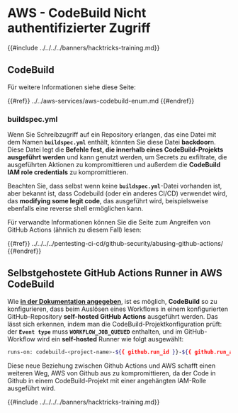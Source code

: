 # AWS - CodeBuild Nicht authentifizierter Zugriff

{{#include ../../../../banners/hacktricks-training.md}}

## CodeBuild

Für weitere Informationen siehe diese Seite:

{{#ref}}
../../aws-services/aws-codebuild-enum.md
{{#endref}}

### buildspec.yml

Wenn Sie Schreibzugriff auf ein Repository erlangen, das eine Datei mit dem Namen **`buildspec.yml`** enthält, könnten Sie diese Datei **backdoor**n. Diese Datei legt die **Befehle fest, die innerhalb eines CodeBuild-Projekts ausgeführt werden** und kann genutzt werden, um Secrets zu exfiltrate, die ausgeführten Aktionen zu kompromittieren und außerdem die **CodeBuild IAM role credentials** zu kompromittieren.

Beachten Sie, dass selbst wenn keine **`buildspec.yml`**-Datei vorhanden ist, aber bekannt ist, dass Codebuild (oder ein anderes CI/CD) verwendet wird, das **modifying some legit code**, das ausgeführt wird, beispielsweise ebenfalls eine reverse shell ermöglichen kann.

Für verwandte Informationen können Sie die Seite zum Angreifen von GitHub Actions (ähnlich zu diesem Fall) lesen:

{{#ref}}
../../../../pentesting-ci-cd/github-security/abusing-github-actions/
{{#endref}}

## Selbstgehostete GitHub Actions Runner in AWS CodeBuild <a href="#action-runner" id="action-runner"></a>

Wie [**in der Dokumentation angegeben**](https://docs.aws.amazon.com/codebuild/latest/userguide/action-runner.html), ist es möglich, **CodeBuild** so zu konfigurieren, dass beim Auslösen eines Workflows in einem konfigurierten GitHub-Repository **self-hosted GitHub Actions** ausgeführt werden. Das lässt sich erkennen, indem man die CodeBuild-Projektkonfiguration prüft: der **`Event type`** muss **`WORKFLOW_JOB_QUEUED`** enthalten, und im GitHub-Workflow wird ein **self-hosted** Runner wie folgt ausgewählt:
```bash
runs-on: codebuild-<project-name>-${{ github.run_id }}-${{ github.run_attempt }}
```
Diese neue Beziehung zwischen Github Actions und AWS schafft einen weiteren Weg, AWS von Github aus zu kompromittieren, da der Code in Github in einem CodeBuild-Projekt mit einer angehängten IAM-Rolle ausgeführt wird.

{{#include ../../../../banners/hacktricks-training.md}}
